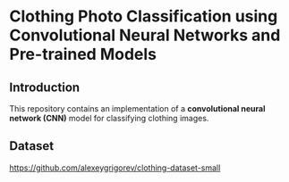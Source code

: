
# Clothing Photo Classification using Convolutional Neural Networks and Pre-trained Models

## Introduction

This repository contains an implementation of a **convolutional neural network (CNN)** model for classifying clothing images.

## Dataset
https://github.com/alexeygrigorev/clothing-dataset-small



